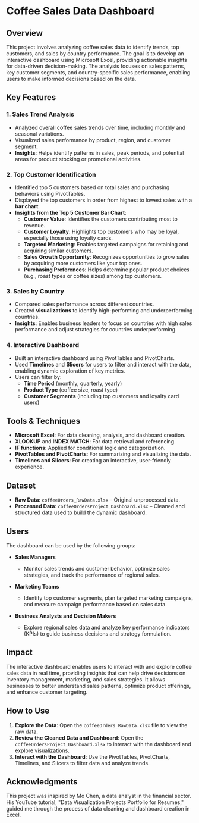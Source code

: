 # Coffee Sales Data Dashboard

## Overview
This project involves analyzing coffee sales data to identify trends, top customers, and sales by country performance. The goal is to develop an interactive dashboard using Microsoft Excel, providing actionable insights for data-driven decision-making. The analysis focuses on sales patterns, key customer segments, and country-specific sales performance, enabling users to make informed decisions based on the data.

## Key Features

### 1. Sales Trend Analysis
- Analyzed overall coffee sales trends over time, including monthly and seasonal variations.
- Visualized sales performance by product, region, and customer segment.
- **Insights**: Helps identify patterns in sales, peak periods, and potential areas for product stocking or promotional activities.

### 2. Top Customer Identification
- Identified top 5 customers based on total sales and purchasing behaviors using PivotTables.
- Displayed the top customers in order from highest to lowest sales with a **bar chart**.
- **Insights from the Top 5 Customer Bar Chart**:
  - **Customer Value**: Identifies the customers contributing most to revenue.
  - **Customer Loyalty**: Highlights top customers who may be loyal, especially those using loyalty cards.
  - **Targeted Marketing**: Enables targeted campaigns for retaining and acquiring similar customers.
  - **Sales Growth Opportunity**: Recognizes opportunities to grow sales by acquiring more customers like your top ones.
  - **Purchasing Preferences**: Helps determine popular product choices (e.g., roast types or coffee sizes) among top customers.

### 3. Sales by Country
- Compared sales performance across different countries.
- Created **visualizations** to identify high-performing and underperforming countries.
- **Insights**: Enables business leaders to focus on countries with high sales performance and adjust strategies for countries underperforming.

### 4. Interactive Dashboard
- Built an interactive dashboard using PivotTables and PivotCharts.
- Used **Timelines** and **Slicers** for users to filter and interact with the data, enabling dynamic exploration of key metrics.
- Users can filter by:
  - **Time Period** (monthly, quarterly, yearly)
  - **Product Type** (coffee size, roast type)
  - **Customer Segments** (including top customers and loyalty card users)

## Tools & Techniques
- **Microsoft Excel**: For data cleaning, analysis, and dashboard creation.
- **XLOOKUP** and **INDEX MATCH**: For data retrieval and referencing.
- **IF functions**: Applied for conditional logic and categorization.
- **PivotTables and PivotCharts**: For summarizing and visualizing the data.
- **Timelines and Slicers**: For creating an interactive, user-friendly experience.

## Dataset
- **Raw Data**: `coffeeOrders_RawData.xlsx` – Original unprocessed data.
- **Processed Data**: `coffeeOrdersProject_Dashboard.xlsx` – Cleaned and structured data used to build the dynamic dashboard.

## Users
The dashboard can be used by the following groups:

- **Sales Managers**
  - Monitor sales trends and customer behavior, optimize sales strategies, and track the performance of regional sales.
  
- **Marketing Teams**
  - Identify top customer segments, plan targeted marketing campaigns, and measure campaign performance based on sales data.
  
- **Business Analysts and Decision Makers**
  - Explore regional sales data and analyze key performance indicators (KPIs) to guide business decisions and strategy formulation.

## Impact
The interactive dashboard enables users to interact with and explore coffee sales data in real time, providing insights that can help drive decisions on inventory management, marketing, and sales strategies. It allows businesses to better understand sales patterns, optimize product offerings, and enhance customer targeting.

## How to Use
1. **Explore the Data**: Open the `coffeeOrders_RawData.xlsx` file to view the raw data.
2. **Review the Cleaned Data and Dashboard**: Open the `coffeeOrdersProject_Dashboard.xlsx` to interact with the dashboard and explore visualizations.
3. **Interact with the Dashboard**: Use the PivotTables, PivotCharts, Timelines, and Slicers to filter data and analyze trends.


## Acknowledgments
This project was inspired by Mo Chen, a data analyst in the financial sector. His YouTube tutorial, "Data Visualization Projects Portfolio for Resumes," guided me through the process of data cleaning and dashboard creation in Excel.

